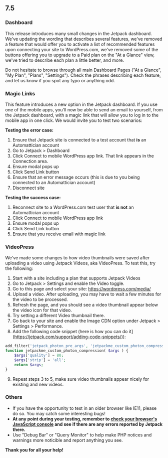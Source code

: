 ## 7.5

### Dashboard

This release introduces many small changes in the Jetpack dashboard. We've updating the wording that describes several features, we've removed a feature that would offer you to activate a list of recommended features upon connecting your site to WordPress.com, we've removed some of the buttons offering you to upgrade to a Paid plan on the "At a Glance" view, we've tried to describe each plan a little better, and more.

Do not hesitate to browse through all main Dashboard Pages ("At a Glance", "My Plan", "Plans", "Settings"). Check the phrases describing each feature, and let us know if you spot any typo or anything odd.

### Magic Links

This feature introduces a new option in the Jetpack dashboard. If you use one of the mobile apps, you'll now be able to send an email to yourself, from the Jetpack dashboard, with a magic link that will allow you to log in to the mobile app in one click. We would invite you to test two scenarios:

**Testing the error case:**

1. Ensure that Jetpack site is connected to a test account that **is** an Automattician account
2. Go to Jetpack > Dashboard
3. Click Connect to mobile WordPress app link. That link appears in the Connection area.
4. Ensure modal pops up
5. Click Send Link button
6. Ensure that an error message occurs (this is due to you being connected to an Automattician account)
7. Disconnect site

**Testing the success case:**

1. Reconnect site to a WordPress.com test user that **is not** an Automattician account
2. Click Connect to mobile WordPress app link
3. Ensure modal pops up
4. Click Send Link button
5. Ensure that you receive email with magic link

### VideoPress

We've made some changes to how video thumbnails were saved after uploading a video using Jetpack Videos, aka VideoPress. To test this, try the following:

1. Start with a site including a plan that supports Jetpack Videos
2. Go to Jetpack > Settings and enable the Video toggle.
3. Go to this page and select your site: https://wordpress.com/media/
4. Upload a video. After uploading, you may have to wait a few minutes for the video to be processed.
5. Refresh the page, and you should see a video thumbnail appear below the video icon for that video.
6. Try setting a different Video thumbnail there.
7. Go back to your site and enable the Image CDN option under Jetpack > Settings > Performance.
8. Add the following code snippet (here is how you can do it](https://jetpack.com/support/adding-code-snippets/)):
```php
add_filter('jetpack_photon_pre_args', 'jetpackme_custom_photon_compression' );
function jetpackme_custom_photon_compression( $args ) {
	$args['quality'] = 80;
	$args['strip'] = 'all';
	return $args;
}
```
9. Repeat steps 3 to 5, make sure video thumbnails appear nicely for existing and new videos.


### Others

- If you have the opportunity to test in an older browser like IE11, please do so. You may catch some interesting bugs!
- **At any point during your testing, remember to [check your browser's JavaScript console](https://codex.wordpress.org/Using_Your_Browser_to_Diagnose_JavaScript_Errors#Step_3:_Diagnosis) and see if there are any errors reported by Jetpack there.**
- Use "Debug Bar" or "Query Monitor" to help make PHP notices and warnings more noticible and report anything you see.

**Thank you for all your help!**
